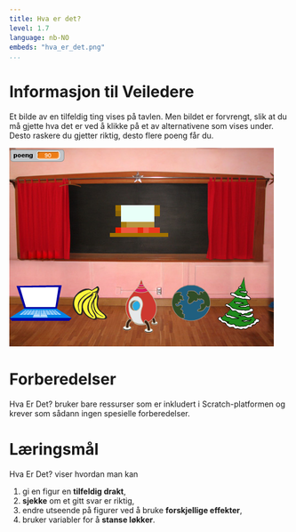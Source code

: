 ```yaml
---
title: Hva er det?
level: 1.7
language: nb-NO
embeds: "hva_er_det.png"
...
```


# Informasjon til Veiledere

Et bilde av en tilfeldig ting vises på tavlen. Men bildet er
forvrengt, slik at du må gjette hva det er ved å klikke på et av
alternativene som vises under. Desto raskere du gjetter riktig, desto
flere poeng får du.

![](hva_er_det.png)

# Forberedelser

Hva Er Det? bruker bare ressurser som er inkludert i Scratch-platformen
og krever som sådann ingen spesielle forberedelser.

# Læringsmål

Hva Er Det? viser hvordan man kan

1. gi en figur en __tilfeldig drakt__,
2. __sjekke__ om et gitt svar er riktig,
3. endre utseende på figurer ved å bruke __forskjellige effekter__,
4. bruker variabler for å __stanse løkker__.

